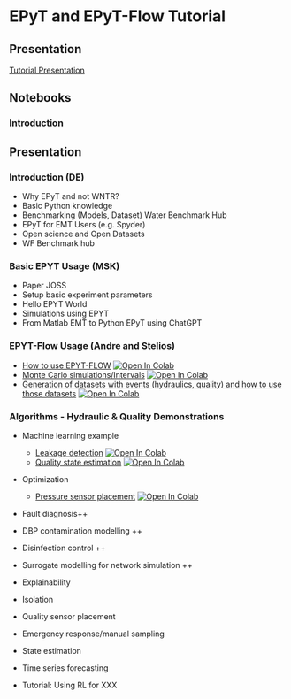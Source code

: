 # EPyT and EPyT-Flow Tutorial

## Presentation
[Tutorial Presentation](https://ucy.sharepoint.com/:p:/s/WaterFutures/EVTYYT3xirdIhRLae_L3rsUBS1Ez-jEl0D_6R-PrnChveQ?e=dVxMez)

## Notebooks

### Introduction



## Presentation

### Introduction (DE)
- Why EPyT and not WNTR?
- Basic Python knowledge
- Benchmarking (Models, Dataset) Water Benchmark Hub
- EPyT for EMT Users (e.g. Spyder)
- Open science and Open Datasets
- WF Benchmark hub

### Basic EPYT Usage (MSK)
- Paper JOSS
- Setup basic experiment parameters
- Hello EPYT World
- Simulations using EPYT
- From Matlab EMT to Python EPyT using ChatGPT

### EPYT-Flow Usage (Andre and Stelios)
- [How to use EPYT-FLOW](epytflow_intro.ipynb) <a target="_blank" href="https://colab.research.google.com/github/WaterFutures/EPyT-and-EPyT-Flow-Tutorial/blob/main/epytflow_intro.ipynb"><img src="https://colab.research.google.com/assets/colab-badge.svg" alt="Open In Colab"/></a>
- [Monte Carlo simulations/Intervals](epytflow_montecarlo.ipynb) <a target="_blank" href="https://colab.research.google.com/github/WaterFutures/EPyT-and-EPyT-Flow-Tutorial/blob/main/epytflow_montecarlo.ipynb"><img src="https://colab.research.google.com/assets/colab-badge.svg" alt="Open In Colab"/></a>
- [Generation of datasets with events (hydraulics, quality) and how to use those datasets](epytflow_datageneration.ipynb) <a target="_blank" href="https://colab.research.google.com/github/WaterFutures/EPyT-and-EPyT-Flow-Tutorial/blob/main/epytflow_datageneration.ipynb"><img src="https://colab.research.google.com/assets/colab-badge.svg" alt="Open In Colab"/></a>

### Algorithms - Hydraulic & Quality Demonstrations
- Machine learning example
  - [Leakage detection](epytflow_leakagedetection.ipynb) <a target="_blank" href="https://colab.research.google.com/github/WaterFutures/EPyT-and-EPyT-Flow-Tutorial/blob/main/epytflow_leakagedetection.ipynb"><img src="https://colab.research.google.com/assets/colab-badge.svg" alt="Open In Colab"/></a>
  - [Quality state estimation](epytflow_quality.ipynb) <a target="_blank" href="https://colab.research.google.com/github/WaterFutures/EPyT-and-EPyT-Flow-Tutorial/blob/main/epytflow_quality.ipynb"><img src="https://colab.research.google.com/assets/colab-badge.svg" alt="Open In Colab"/></a>
- Optimization
  - [Pressure sensor placement](epyt_pressure_sensor_placement.ipynb) <a target="_blank" href="https://colab.research.google.com/github/WaterFutures/EPyT-and-EPyT-Flow-Tutorial/blob/main/epyt_pressure_sensor_placement.ipynb"><img src="https://colab.research.google.com/assets/colab-badge.svg" alt="Open In Colab"/></a>
- Fault diagnosis++
- DBP contamination modelling ++
- Disinfection control ++
- Surrogate modelling for network simulation ++

- Explainability
- Isolation
- Quality sensor placement
- Emergency response/manual sampling
- State estimation
- Time series forecasting
- Tutorial: Using RL for XXX

